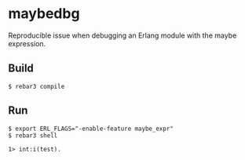maybedbg
=====

Reproducible issue when debugging an Erlang module with the maybe expression.

Build
-----

    $ rebar3 compile


Run
-----

    $ export ERL_FLAGS="-enable-feature maybe_expr"
    $ rebar3 shell

    1> int:i(test).
